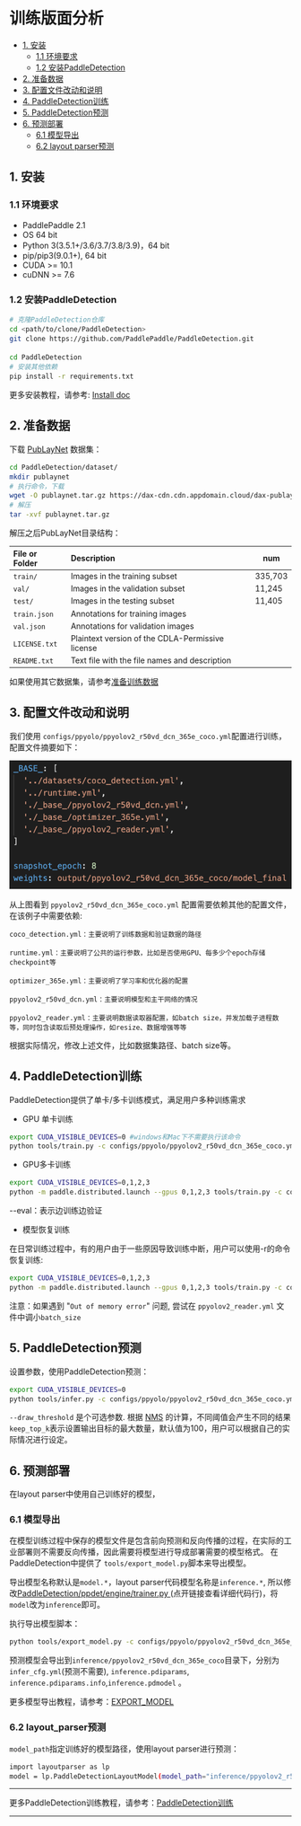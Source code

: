 # 训练版面分析

* [1. 安装](#安装)
  * [1.1 环境要求](#环境要求)
  * [1.2 安装PaddleDetection](#安装PaddleDetection)
* [2. 准备数据](#准备数据)
* [3. 配置文件改动和说明](#配置文件改动和说明)
* [4. PaddleDetection训练](#训练)
* [5. PaddleDetection预测](#预测)
* [6. 预测部署](#预测部署)
  * [6.1 模型导出](#模型导出)
  * [6.2 layout parser预测](#layout_parser预测)

<a name="安装"></a>

## 1. 安装

<a name="环境要求"></a>

### 1.1 环境要求

- PaddlePaddle 2.1
- OS 64 bit
- Python 3(3.5.1+/3.6/3.7/3.8/3.9)，64 bit
- pip/pip3(9.0.1+), 64 bit
- CUDA >= 10.1
- cuDNN >= 7.6

<a name="安装PaddleDetection"></a>

### 1.2 安装PaddleDetection

```bash
# 克隆PaddleDetection仓库
cd <path/to/clone/PaddleDetection>
git clone https://github.com/PaddlePaddle/PaddleDetection.git

cd PaddleDetection
# 安装其他依赖
pip install -r requirements.txt
```

更多安装教程，请参考: [Install doc](https://github.com/PaddlePaddle/PaddleDetection/blob/release/2.1/docs/tutorials/INSTALL_cn.md)

<a name="数据准备"></a>

## 2. 准备数据

下载 [PubLayNet](https://github.com/ibm-aur-nlp/PubLayNet) 数据集：

```bash
cd PaddleDetection/dataset/
mkdir publaynet
# 执行命令，下载
wget -O publaynet.tar.gz https://dax-cdn.cdn.appdomain.cloud/dax-publaynet/1.0.0/publaynet.tar.gz?_ga=2.104193024.1076900768.1622560733-649911202.1622560733
# 解压
tar -xvf publaynet.tar.gz
```

解压之后PubLayNet目录结构：

| File or Folder | Description                                      | num     |
| :------------- | :----------------------------------------------- | ------- |
| `train/`       | Images in the training subset                    | 335,703 |
| `val/`         | Images in the validation subset                  | 11,245  |
| `test/`        | Images in the testing subset                     | 11,405  |
| `train.json`   | Annotations for training images                  |         |
| `val.json`     | Annotations for validation images                |         |
| `LICENSE.txt`  | Plaintext version of the CDLA-Permissive license |         |
| `README.txt`   | Text file with the file names and description    |         |

如果使用其它数据集，请参考[准备训练数据](https://github.com/PaddlePaddle/PaddleDetection/blob/release/2.1/docs/tutorials/PrepareDataSet.md)

<a name="配置文件改动和说明"></a>

## 3. 配置文件改动和说明

我们使用 `configs/ppyolo/ppyolov2_r50vd_dcn_365e_coco.yml`配置进行训练，配置文件摘要如下：

<div align='center'>
  <img src='../../doc/table/PaddleDetection_config.png' width='600px'/>
</div>

从上图看到 `ppyolov2_r50vd_dcn_365e_coco.yml` 配置需要依赖其他的配置文件，在该例子中需要依赖:

```
coco_detection.yml：主要说明了训练数据和验证数据的路径

runtime.yml：主要说明了公共的运行参数，比如是否使用GPU、每多少个epoch存储checkpoint等

optimizer_365e.yml：主要说明了学习率和优化器的配置

ppyolov2_r50vd_dcn.yml：主要说明模型和主干网络的情况

ppyolov2_reader.yml：主要说明数据读取器配置，如batch size，并发加载子进程数等，同时包含读取后预处理操作，如resize、数据增强等等
```

根据实际情况，修改上述文件，比如数据集路径、batch size等。

<a name="训练"></a>

## 4. PaddleDetection训练

PaddleDetection提供了单卡/多卡训练模式，满足用户多种训练需求

* GPU 单卡训练

```bash
export CUDA_VISIBLE_DEVICES=0 #windows和Mac下不需要执行该命令
python tools/train.py -c configs/ppyolo/ppyolov2_r50vd_dcn_365e_coco.yml
```

* GPU多卡训练

```bash
export CUDA_VISIBLE_DEVICES=0,1,2,3
python -m paddle.distributed.launch --gpus 0,1,2,3 tools/train.py -c configs/ppyolo/ppyolov2_r50vd_dcn_365e_coco.yml --eval
```

--eval：表示边训练边验证

* 模型恢复训练

在日常训练过程中，有的用户由于一些原因导致训练中断，用户可以使用-r的命令恢复训练:

```bash
export CUDA_VISIBLE_DEVICES=0,1,2,3
python -m paddle.distributed.launch --gpus 0,1,2,3 tools/train.py -c configs/ppyolo/ppyolov2_r50vd_dcn_365e_coco.yml --eval -r output/ppyolov2_r50vd_dcn_365e_coco/10000
```

注意：如果遇到 "`Out of memory error`" 问题, 尝试在 `ppyolov2_reader.yml` 文件中调小`batch_size`

<a name="预测"></a>

## 5. PaddleDetection预测

设置参数，使用PaddleDetection预测：

```bash
export CUDA_VISIBLE_DEVICES=0
python tools/infer.py -c configs/ppyolo/ppyolov2_r50vd_dcn_365e_coco.yml --infer_img=images/paper-image.jpg --output_dir=infer_output/ --draw_threshold=0.5 -o weights=output/ppyolov2_r50vd_dcn_365e_coco/model_final --use_vdl=Ture
```

`--draw_threshold` 是个可选参数. 根据 [NMS](https://ieeexplore.ieee.org/document/1699659) 的计算，不同阈值会产生不同的结果 `keep_top_k`表示设置输出目标的最大数量，默认值为100，用户可以根据自己的实际情况进行设定。

<a name="预测部署"></a>

## 6. 预测部署

在layout parser中使用自己训练好的模型，

<a name="模型导出"></a>

### 6.1 模型导出

在模型训练过程中保存的模型文件是包含前向预测和反向传播的过程，在实际的工业部署则不需要反向传播，因此需要将模型进行导成部署需要的模型格式。 在PaddleDetection中提供了 `tools/export_model.py`脚本来导出模型。

导出模型名称默认是`model.*`，layout parser代码模型名称是`inference.*`,  所以修改[PaddleDetection/ppdet/engine/trainer.py ](https://github.com/PaddlePaddle/PaddleDetection/blob/b87a1ea86fa18ce69e44a17ad1b49c1326f19ff9/ppdet/engine/trainer.py#L512) (点开链接查看详细代码行)，将`model`改为`inference`即可。

执行导出模型脚本：

```bash
python tools/export_model.py -c configs/ppyolo/ppyolov2_r50vd_dcn_365e_coco.yml --output_dir=./inference -o weights=output/ppyolov2_r50vd_dcn_365e_coco/model_final.pdparams
```

预测模型会导出到`inference/ppyolov2_r50vd_dcn_365e_coco`目录下，分别为`infer_cfg.yml`(预测不需要), `inference.pdiparams`, `inference.pdiparams.info`,`inference.pdmodel` 。

更多模型导出教程，请参考：[EXPORT_MODEL](https://github.com/PaddlePaddle/PaddleDetection/blob/release/2.1/deploy/EXPORT_MODEL.md)

<a name="layout parser预测"></a>

### 6.2 layout_parser预测

`model_path`指定训练好的模型路径，使用layout parser进行预测：

```bash
import layoutparser as lp
model = lp.PaddleDetectionLayoutModel(model_path="inference/ppyolov2_r50vd_dcn_365e_coco", threshold=0.5,label_map={0: "Text", 1: "Title", 2: "List", 3:"Table", 4:"Figure"},enforce_cpu=True,enable_mkldnn=True)
```



***

更多PaddleDetection训练教程，请参考：[PaddleDetection训练](https://github.com/PaddlePaddle/PaddleDetection/blob/release/2.1/docs/tutorials/GETTING_STARTED_cn.md)

***

